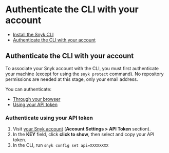 # Authenticate the CLI with your account

* [ Install the Snyk CLI](/hc/en-us/articles/360003812538-Install-the-Snyk-CLI)
* [ Authenticate the CLI with your account](/hc/en-us/articles/360004008258-Authenticate-the-CLI-with-your-account)

##  Authenticate the CLI with your account

To associate your Snyk account with the CLI, you must first authenticate your machine \(except for using the `snyk protect` command\). No repository permissions are needed at this stage, only your email address.

You can authenticate:

* [Through your browser]()
* [Using your API token]()

### Authenticate using your API token

1. Visit [your Snyk account](https://app.snyk.io/account) \(**Account Settings &gt; API Token** section\).
2. In the **KEY** field, click **click to show**, then select and copy your API token.
3. In the CLI, run `snyk config set api=XXXXXXXX`

